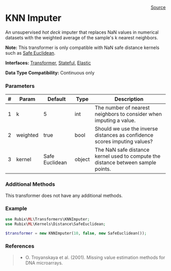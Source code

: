 <span style="float:right;"><a href="https://github.com/RubixML/RubixML/blob/master/src/Transformers/KNNImputer.php">Source</a></span>

# KNN Imputer
An unsupervised *hot deck* imputer that replaces NaN values in numerical datasets with the weighted average of the sample's k nearest neighbors.

**Note:** This transformer is only compatible with NaN safe distance kernels such as [Safe Euclidean](../kernels/distance/safe-euclidean.md).

**Interfaces:** [Transformer](api.md#transformers), [Stateful](api.md#stateful), [Elastic](api.md#elastic)

**Data Type Compatibility:** Continuous only

### Parameters
| # | Param | Default | Type | Description |
|---|---|---|---|---|
| 1 | k | 5 | int | The number of nearest neighbors to consider when imputing a value. |
| 2 | weighted | true | bool | Should we use the inverse distances as confidence scores imputing values? |
| 3 | kernel | Safe Euclidean | object | The NaN safe distance kernel used to compute the distance between sample points. |

### Additional Methods
This transformer does not have any additional methods.

### Example
```php
use Rubix\ML\Transformers\KNNImputer;
use Rubix\ML\Kernels\Distance\SafeEuclidean;

$transformer = new KNNImputer(10, false, new SafeEuclidean());
```

### References
>- O. Troyanskaya et al. (2001). Missing value estimation methods for DNA microarrays.